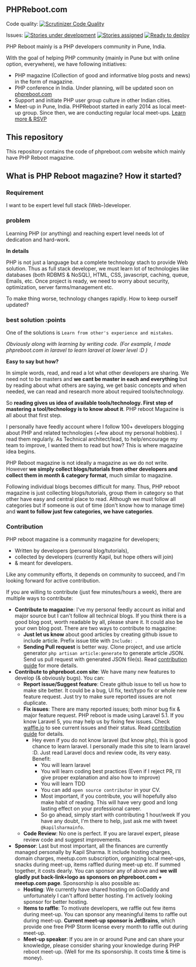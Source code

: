 ## PHPReboot.com

Code quality: [![Scrutinizer Code Quality](https://scrutinizer-ci.com/g/phpreboot/website/badges/quality-score.png?b=master)](https://scrutinizer-ci.com/g/phpreboot/website/?branch=master)

Issues: [![Stories under development](https://badge.waffle.io/phpreboot/website.svg?label=status-UnderDev&title=Under%20Development)](http://waffle.io/phpreboot/website)
[![Stories assigned](https://badge.waffle.io/phpreboot/website.svg?label=status-assigned&title=Assigned)](http://waffle.io/phpreboot/website)
[![Ready to deploy](https://badge.waffle.io/phpreboot/website.svg?label=status-Committed&title=Ready%20to%20deploy)](http://waffle.io/phpreboot/website)

PHP Reboot mainly is a PHP developers community in Pune, India.

With the goal of helping PHP community (mainly in Pune but with online option, everywhere), we have following initiatives:

- PHP magazine (Collection of good and informative blog posts and news) in the form of magazine.
- PHP conference in India. Under planning, will be updated soon on [phpreboot.com](http://phpreboot.com)
- Support and initiate PHP user group culture in other Indian cities.
- Meet-up in Pune, India. PHPReboot started in early 2014 as local meet-up group. Since then, we are conducting regular local meet-ups. [Learn more & RSVP](https://meetup.com/phpreboot)

## This repository

This repository contains the code of phpreboot.com website which mainly have PHP Reboot magazine.

## What is PHP Reboot magazine? How it started?

### Requirement

I want to be expert level full stack (Web-)developer.

### problem

Learning PHP (or anything) and reaching expert level needs lot of dedication and hard-work.

**In details**

PHP is not just a language but a complete technology stach to provide Web solution. Thus as full stack developer, we must learn lot of technologies like databases (both RDBMS & NoSQL), HTML, CSS, javascript, caching, queue, Emails, etc. Once project is ready, we need to worry about security, optimization, server farms/management etc.

To make thing worse, technology changes rapidly. How to keep ourself updated?

### best solution :points

One of the solutions is `Learn from other's experience and mistakes`.

*Obviously along with learning by writing code. (For example, I made phpreboot.com in laravel to learn laravel at lower level :D )*

**Easy to say but how?**

In simple words, read, and read a lot what other developers are sharing. We need not to be masters and **we cant be master in each and everything** but by reading about what others are saying, we get basic concepts and when needed, we can read and research more about required tools/technology.

So **reading gives us idea of available tools/technology. First step of mastering a tool/technology is to know about it**. PHP reboot Magazine is all about that first step.

I personally have feedly account where I follow 100+ developers blogging about PHP and related technologies (+few about my personal hobbies). I read them regularly. As Technical architect/lead, to help/encourage my team to improve, I wanted them to read but how? This is where magazine idea begins.

PHP Reboot magazine is not ideally a magazine as we do not write. However **we simply collect blogs/tutorials from other developers and collect them in month & category format**, much similar to magazine.

Following individual blogs becomes difficult for many. Thus, PHP reboot magazine is just collecting blogs/tutorials, group them in category so that other have easy and central place to read. Although we must follow all categories but if someone is out of time (don't know how to manage time) and **want to follow just few categories, we have categories**.

### Contribution 

PHP reboot magazine is a community magazine for developers;
- Written by developers (personal blog/tutorials),
- collected by developers (currently Kapil, but hope others will join)
- & meant for developers.

Like any community efforts, it depends on community to succeed, and I'm looking forward for active contribution.

If you are willing to contribute (just few minutes/hours a week), there are multiple ways to contribute:

- **Contribute to magazine**: I've my personal feedly account as initial and major source but I can't follow all technical blogs. If you think there is a good blog post, worth readable by all, please share it. It could also be your own blog post. There are two ways to contribute to magazine:
  - **Just let us know** about good articles by creating github issue to include article. Prefix issue title with `Include: `.
  - **Sending Pull request** is better way. Clone project, and use article generator `php artisan article:generate` to generate article JSON. Send us pull request with generated JSON file(s). Read [contribution guide](contribution-guide.md) for more details.
- **Contribute to phpreboot.com site**: We have many new features to develop (& obviously bugs). You can:
  - **Report issue/Suggest feature**: Create github issue to tell us how to make site better. It could be a bug, UI fix, text/typo fix or whole new feature request. Just try to make sure reported issues are not duplicate.
  - **Fix issues**: There are many reported issues; both minor bug fix & major feature request. PHP reboot is made using Laravel 5.1. If you know Laravel 5, you may help us by fixing few issues. Check [waffle.io](https://waffle.io/phpreboot/website) to see current issues and their status. Read [contribution guide](contribution-guide.md) for details.
    - Hey even if you do not know laravel (but know php), this is good chance to learn laravel. I personally made this site to learn laravel :D. Just read Laravel docs and review code, its very easy. Benefit:
      - You will learn laravel
      - You will learn coding best practices (Even if I reject PR, I'll give proper explanation and also how to improve)
      - You will learn TDD
      - You can add `open source contributor` in your CV.
      - Most important, if you contribute, you will hopefully also make habit of reading. This will have very good and long lasting effect on your professional career.
      - So go ahead, simply start with contributing 1 hour/week If you have any doubt, I'm there to help, just ask me with tweet `@kapilsharmainfo`.
  - **Code Review**: No one is perfect. If you are laravel expert, please review code and suggest improvements.
- **Sponsor**: Last but most important, all the finances are currently managed personally by Kapil Sharma. It include hosting charges, domain charges, meetup.com subscription, organizing local meet-ups, snacks during meet-up, items raffled during meet-up etc. If summed together, it costs dearly. You can sponsor any of above and **we will gladly put back-link+logo as sponsors on phpreboot.com + meetup.com page**. Sponsorship is also possible as:
  - **Hosting**: We currently have shared hosting on GoDaddy and unfortunately I can't afford better hosting. I'm actively looking sponsor for better hosting.
  - **Items to raffle**: To motivate developers, we raffle out few items during meet-up. You can sponsor any meaningful items to raffle out during meet-up. **Current meet-up sponsor is JetBrains**, which provide one free PHP Storm license every month to raffle out during meet-up.
  - **Meet-up speaker**: If you are in or around Pune and can share your knowledge, please consider sharing your knowledge during PHP reboot meet-up. (Well for me its sponsorship. It costs time & time is money).
